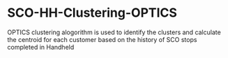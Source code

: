 # SCO-HH-Clustering-OPTICS
OPTICS clustering alogorithm is used to identify the clusters and calculate the centroid for each customer based on the history of SCO stops completed in Handheld
